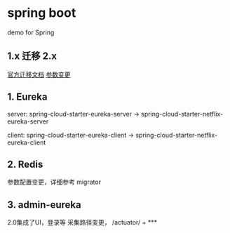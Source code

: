 # spring boot
demo for Spring

## 1.x 迁移 2.x
[官方迁移文档](https://github.com/spring-projects/spring-boot/wiki/Spring-Boot-2.0-Migration-Guide)
[参数变更](https://github.com/spring-projects/spring-boot/wiki/Spring-Boot-2.0-Configuration-Changelog)

## 1. Eureka
server: 
spring-cloud-starter-eureka-server → spring-cloud-starter-netflix-eureka-server

client: 
spring-cloud-starter-eureka-client → spring-cloud-starter-netflix-eureka-client


## 2. Redis
参数配置变更，详细参考 migrator

## 3. admin-eureka
2.0集成了UI，登录等
采集路径变更，  /actuator/ + ***


